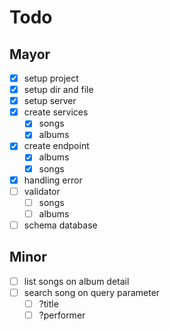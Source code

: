# Todo

## Mayor

- [x] setup project
- [x] setup dir and file
- [x] setup server
- [x] create services
  - [x] songs
  - [x] albums
- [x] create endpoint
  - [x] albums
  - [x] songs
- [x] handling error
- [ ] validator
  - [ ] songs
  - [ ] albums
- [ ] schema database

## Minor

- [ ] list songs on album detail
- [ ] search song on query parameter
  - [ ] ?title
  - [ ] ?performer
